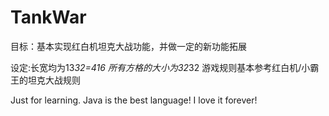 # TankWar
目标：基本实现红白机坦克大战功能，并做一定的新功能拓展

设定:长宽均为13*32=416
	所有方格的大小为32*32
	游戏规则基本参考红白机/小霸王的坦克大战规则



Just for learning. Java is the best language! I love it forever! 